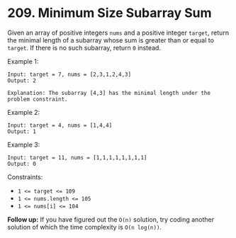 # 209. Minimum Size Subarray Sum

Given an array of positive integers `nums` and a positive integer `target`, return the minimal length of a
subarray
whose sum is greater than or equal to `target`. If there is no such subarray, return `0` instead.



Example 1:

    Input: target = 7, nums = [2,3,1,2,4,3]
    Output: 2
    
    Explanation: The subarray [4,3] has the minimal length under the problem constraint.

Example 2:

    Input: target = 4, nums = [1,4,4]
    Output: 1
    
Example 3:

    Input: target = 11, nums = [1,1,1,1,1,1,1,1]
    Output: 0

Constraints:
- `1 <= target <= 109`
- `1 <= nums.length <= 105`
- `1 <= nums[i] <= 104`

**Follow up:** If you have figured out the `O(n)` solution, try coding another solution of which the time complexity is `O(n log(n))`.